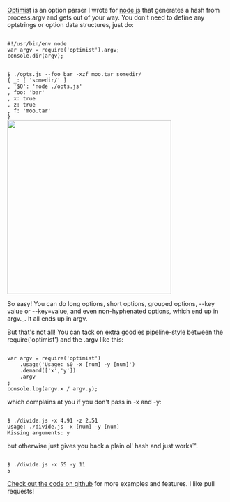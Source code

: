 <a href="https://github.com/substack/node-optimist">Optimist</a>
is an option parser I wrote for
<a href="http://nodejs.org">node.js</a>
that generates a hash from process.argv and gets out of your way.
You don't need to define any optstrings or option data structures, just do:
</p>

<code>
#!/usr/bin/env node
var argv = require('optimist').argv;
console.dir(argv);
</code>

<p></p>

<code>
$ ./opts.js --foo bar -xzf moo.tar somedir/
{ _: [ 'somedir/' ]
, '$0': 'node ./opts.js'
, foo: 'bar'
, x: true
, z: true
, f: 'moo.tar'
}
</code>

<img src="/images/optimistic.png" width="376" height="399">

<p>
So easy!
You can do long options, short options, grouped options,
<span class="code">--key value</span> or <span class="code">--key=value</span>,
and even non-hyphenated options, which end up in
<span class="code">argv._</span>.
It all ends up in <span class="code">argv</span>.
</p>

<p>
But that's not all!
You can tack on extra goodies pipeline-style between the
<span class="code">require('optimist')</span> and the <span
class="code">.argv</span> like this:
</p>

<code>
var argv = require('optimist')
    .usage('Usage: $0 -x [num] -y [num]')
    .demand(['x','y'])
    .argv
;
console.log(argv.x / argv.y);
</code>

<p>
which complains at you if you don't pass in -x and -y:
</p>

<code>
$ ./divide.js -x 4.91 -z 2.51
Usage: ./divide.js -x [num] -y [num]
Missing arguments: y
</code>

<p>
but otherwise just gives you back a plain ol' hash and just works™.
</p>

<code>
$ ./divide.js -x 55 -y 11
5
</code>

<p>
<a href="https://github.com/substack/node-optimist"
>Check out the code on github</a>
for more examples and features. I like pull requests!
</p>
